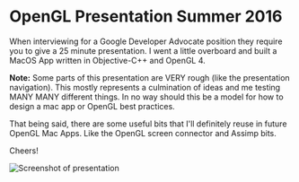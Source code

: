 # OpenGL Presentation Summer 2016

When interviewing for a Google Developer Advocate position they require you to give a 25 minute presentation. I went a little overboard and built a MacOS App written in Objective-C++ and OpenGL 4. 

**Note:** Some parts of this presentation are VERY rough (like the presentation navigation). This mostly represents a culmination of ideas and me testing MANY MANY different things. In no way should this be a model for how to design a mac app or OpenGL best practices. 

That being said, there are some useful bits that I'll definitely reuse in future OpenGL Mac Apps. Like the OpenGL screen connector and Assimp bits.

Cheers!

![](prez.gif "Screenshot of presentation")
